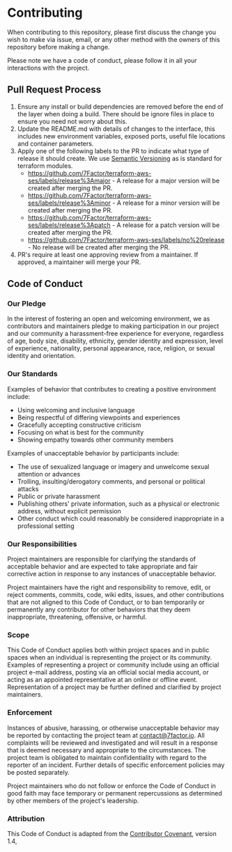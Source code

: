 # Contributing

When contributing to this repository, please first discuss the change you wish to make via issue,
email, or any other method with the owners of this repository before making a change.

Please note we have a code of conduct, please follow it in all your interactions with the project.

## Pull Request Process

1. Ensure any install or build dependencies are removed before the end of the layer when doing a
   build. There should be ignore files in place to ensure you need not worry about this.
2. Update the README.md with details of changes to the interface, this includes new environment
   variables, exposed ports, useful file locations and container parameters.
3. Apply one of the following labels to the PR to indicate what type of release it should create. We use
   [Semantic Versioning](https://semver.org/) as is standard for terraform modules.
    * https://github.com/7Factor/terraform-aws-ses/labels/release%3Amajor -
      A release for a major version will be created after merging the PR.
    * https://github.com/7Factor/terraform-aws-ses/labels/release%3Aminor -
      A release for a minor version will be created after merging the PR.
    * https://github.com/7Factor/terraform-aws-ses/labels/release%3Apatch -
      A release for a patch version will be created after merging the PR.
    * https://github.com/7Factor/terraform-aws-ses/labels/no%20release -
      No release will be created after merging the PR.
4. PR's require at least one approving review from a maintainer. If approved, a maintainer will merge your PR.

## Code of Conduct

### Our Pledge

In the interest of fostering an open and welcoming environment, we as
contributors and maintainers pledge to making participation in our project and
our community a harassment-free experience for everyone, regardless of age, body
size, disability, ethnicity, gender identity and expression, level of experience,
nationality, personal appearance, race, religion, or sexual identity and
orientation.

### Our Standards

Examples of behavior that contributes to creating a positive environment
include:

* Using welcoming and inclusive language
* Being respectful of differing viewpoints and experiences
* Gracefully accepting constructive criticism
* Focusing on what is best for the community
* Showing empathy towards other community members

Examples of unacceptable behavior by participants include:

* The use of sexualized language or imagery and unwelcome sexual attention or
advances
* Trolling, insulting/derogatory comments, and personal or political attacks
* Public or private harassment
* Publishing others' private information, such as a physical or electronic
  address, without explicit permission
* Other conduct which could reasonably be considered inappropriate in a
  professional setting

### Our Responsibilities

Project maintainers are responsible for clarifying the standards of acceptable
behavior and are expected to take appropriate and fair corrective action in
response to any instances of unacceptable behavior.

Project maintainers have the right and responsibility to remove, edit, or
reject comments, commits, code, wiki edits, issues, and other contributions
that are not aligned to this Code of Conduct, or to ban temporarily or
permanently any contributor for other behaviors that they deem inappropriate,
threatening, offensive, or harmful.

### Scope

This Code of Conduct applies both within project spaces and in public spaces
when an individual is representing the project or its community. Examples of
representing a project or community include using an official project e-mail
address, posting via an official social media account, or acting as an appointed
representative at an online or offline event. Representation of a project may be
further defined and clarified by project maintainers.

### Enforcement

Instances of abusive, harassing, or otherwise unacceptable behavior may be
reported by contacting the project team at [contact@7factor.io][email_link]. All
complaints will be reviewed and investigated and will result in a response that
is deemed necessary and appropriate to the circumstances. The project team is
obligated to maintain confidentiality with regard to the reporter of an incident.
Further details of specific enforcement policies may be posted separately.

Project maintainers who do not follow or enforce the Code of Conduct in good
faith may face temporary or permanent repercussions as determined by other
members of the project's leadership.

### Attribution

This Code of Conduct is adapted from the [Contributor Covenant][homepage], version 1.4,

[homepage]: http://contributor-covenant.org
[email_link]: mailto:contact@7factor.io
